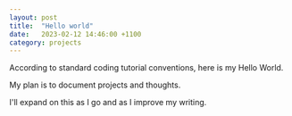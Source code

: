 ```yaml
---
layout: post
title:  "Hello world"
date:   2023-02-12 14:46:00 +1100
category: projects
---
```

According to standard coding tutorial conventions, here is my Hello World. 

My plan is to document projects and thoughts.

I'll expand on this as I go and as I improve my writing.